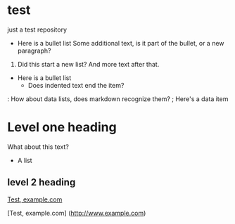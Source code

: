 # test
just a test repository

* Here is a bullet list
Some additional text, is it part of the bullet, or a new paragraph?
1. Did this start a new list?
And more text after that.

* Here is a bullet list
    * Does indented text end the item?

: How about data lists, does markdown recognize them?
; Here's a data item

# Level one heading
What about this text?

* A list
## level 2 heading

[Test, example.com](http://www.example.com)

[Test, example.com]
(http://www.example.com)

